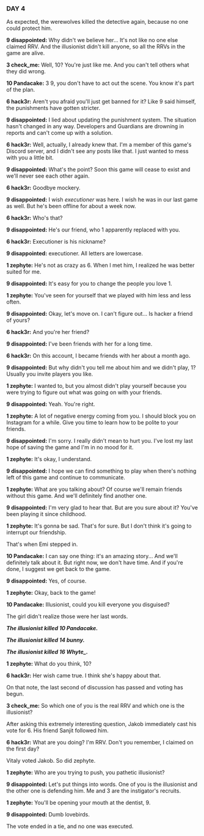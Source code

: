 ### DAY 4

As expected, the werewolves killed the detective again, because no one could protect him.

**9 disappointed:** Why didn't we believe her... It's not like no one else claimed RRV. And the illusionist didn't kill anyone, so all the RRVs in the game are alive.

**3 check_me:** Well, 10? You're just like me. And you can't tell others what they did wrong.

**10 Pandacake:** 3 9, you don't have to act out the scene. You know it's part of the plan.

**6 hack3r:** Aren't you afraid you'll just get banned for it? Like 9 said himself, the punishments have gotten stricter.

**9 disappointed:** I lied about updating the punishment system. The situation hasn't changed in any way. Developers and Guardians are drowning in reports and can't come up with a solution.

**6 hack3r:** Well, actually, I already knew that. I'm a member of this game's Discord server, and I didn't see any posts like that. I just wanted to mess with you a little bit.

**9 disappointed:** What's the point? Soon this game will cease to exist and we'll never see each other again.

**6 hack3r:** Goodbye mockery.

**9 disappointed:** I wish *executioner* was here. I wish he was in our last game as well. But he's been offline for about a week now.

**6 hack3r:** Who's that?

**9 disappointed:** He's our friend, who 1 apparently replaced with you.

**6 hack3r:** Executioner is his nickname?

**9 disappointed:** executioner. All letters are lowercase.

**1 zephyte:** He's not as crazy as 6. When I met him, I realized he was better suited for me.

**9 disappointed:** It's easy for you to change the people you love 1.

**1 zephyte:** You've seen for yourself that we played with him less and less often.

**9 disappointed:** Okay, let's move on. I can't figure out... Is hacker a friend of yours?

**6 hack3r:** And you're her friend?

**9 disappointed:** I've been friends with her for a long time.

**6 hack3r:** On this account, I became friends with her about a month ago.

**9 disappointed:** But why didn't you tell me about him and we didn't play, 1? Usually you invite players you like.

**1 zephyte:** I wanted to, but you almost didn't play yourself because you were trying to figure out what was going on with your friends.

**9 disappointed:** Yeah. You're right.

**1 zephyte:** A lot of negative energy coming from you. I should block you on Instagram for a while. Give you time to learn how to be polite to your friends.

**9 disappointed:** I'm sorry. I really didn't mean to hurt you. I've lost my last hope of saving the game and I'm in no mood for it.

**1 zephyte:** It's okay, I understand.

**9 disappointed:** I hope we can find something to play when there's nothing left of this game and continue to communicate.

**1 zephyte:** What are you talking about? Of course we'll remain friends without this game. And we'll definitely find another one.

**9 disappointed:** I'm very glad to hear that. But are you sure about it? You've been playing it since childhood.

**1 zephyte:** It's gonna be sad. That's for sure. But I don't think it's going to interrupt our friendship.

That's when Emi stepped in.

**10 Pandacake:** I can say one thing: it's an amazing story... And we'll definitely talk about it. But right now, we don't have time. And if you're done, I suggest we get back to the game.

**9 disappointed:** Yes, of course.

**1 zephyte:** Okay, back to the game!

**10 Pandacake:** Illusionist, could you kill everyone you disguised?

The girl didn't realize those were her last words.

***The illusionist killed 10 Pandacake.***

***The illusionist killed 14 bunny.***

***The illusionist killed 16 Whyte_.***

**1 zephyte:** What do you think, 10?

**6 hack3r:** Her wish came true. I think she's happy about that.

On that note, the last second of discussion has passed and voting has begun.

**3 check_me:** So which one of you is the real RRV and which one is the illusionist?

After asking this extremely interesting question, Jakob immediately cast his vote for 6. His friend Sanjit followed him.

**6 hack3r:** What are you doing? I'm RRV. Don't you remember, I claimed on the first day?

Vitaly voted Jakob. So did zephyte.

**1 zephyte:** Who are you trying to push, you pathetic illusionist?

**9 disappointed:** Let's put things into words. One of you is the illusionist and the other one is defending him. Me and 3 are the instigator's recruits.

**1 zephyte:** You'll be opening your mouth at the dentist, 9.

**9 disappointed:** Dumb lovebirds.

The vote ended in a tie, and no one was executed.